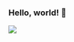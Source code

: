 ### Hello, world! 👋

<a href="s">
  <img src="https://github-readme-stats.vercel.app/api/top-langs/?username=woo-ara&exclude_repo=woo-ara.github.io&layout=compact&theme=transparent" />
</a>
<a href="s">
<!--   <img src="https://github-readme-stats.vercel.app/api?username=woo-ara&theme=transparent&show_icons=true", width="42%"  /> -->
  
</a>


<!--
width="42%" 

**woo-ara/woo-ara** is a ✨ _special_ ✨ repository because its `README.md` (this file) appears on your GitHub profile.

Here are some ideas to get you started:

- 🔭 I’m currently working on ...
- 🌱 I’m currently learning ...
- 👯 I’m looking to collaborate on ...
- 🤔 I’m looking for help with ...
- 💬 Ask me about ...
- 📫 How to reach me: ...
- 😄 Pronouns: ...
- ⚡ Fun fact: ...
-->

